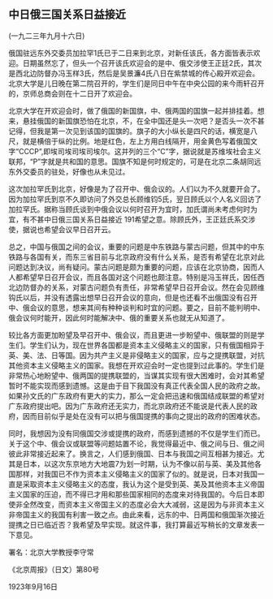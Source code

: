 ## 中日俄三国关系日益接近

 

(一九二三年九月十六日)

 

俄国驻远东外交委员加拉罕1氏已于二日来到北京，对新任该氏，各方面皆表示欢迎。日期虽然忘了，但头一个召开该氏欢迎会的是中、俄交涉使王正廷2氏，其次是西北边防督办冯玉样3氏，然后是吴景濂4氏八日在紫禁城的传心殿开欢迎会。北京大学是儿日晚在第二院召开的，学生们是同日中午在中央公园的来今雨轩召开的，京师总商会则在十二日开了欢迎会。

北京大学在开欢迎会时，做了俄国的新国旗，中、俄两国的国旗一起并排挂着。想来，悬挂俄国的新国旗恐怕在北京，不，在全中国还是头一次吧？是否头一次不甚记得，但我是第一次见到该国的国旗的。旗子的大小纵长是四尺的话，横宽是八尺，就是横倍于纵的比例。地是红色，左上方用白线隔开，用金黄色写着俄国文字“CCCP”,即埃司埃司埃司埃尔。这并列的三个“C”字，据说就是苏维埃社会主义联邦，“P”字就是共和国的意思。国旗不知是何时规定的，可是在北京二条胡同远东外交委员的驻处，好像也从未见过。

这次加拉罕氏到北京，好像是为了召开中、俄会议的。人们以为不久就要开会了。因为加拉罕氏到京不久即访问了外交总长顾维钧5氏，翌日顾氏以个人名义回访了加拉罕氏。据称当顾氏谈到中俄会议以何时召开为宜时，加氏谓尚未考虑何时为宜，有不甚中日俄三国关系日益接近 191希望之意。除顾氏外，王正廷氏系交涉使，据说也希望会议早日召开云。

总之，中国与俄国之间的会议，重要的问题是中东铁路与蒙古问题，但其中的中东铁路与各国有关，而东三省目前与北京政府没有什么关系，是否有希望在北京对此问题达到决议，尚有疑问。蒙古问题是颇为重要的问题，应该在北京协商，因而人人都希望早日召开会议，而且各国对这个问题也颇注意。特别是冯玉祥氏，因任西北边防督办的关系，对蒙古问题负有责任，非常希望早日召开会议。然在会见顾维钩氏以后，并没有透露出想早日召开会议的意向，但是也还看不出俄国没有召开中、俄会议的意思，想来其间有种种谈判和时宜的问题。要之，目前不能判明中、俄会议何时能开，因此何时能解决中、俄的重要关系也就无从知道了。

较比各方面更加盼望及早召开中、俄会议，而且更进一步盼望中、俄联盟的则是学生们。学生们认为，现在世界各国都是资本主义侵略主义的国家，只有俄国相异于英、美、法、日等国。因为共产主义是非侵略主义的国家，应与之提携联盟，对抗其他资本主义侵略主义的国家。我想在开欢迎会时一定也提到过此事的。学生们是非常热心地盼望中、俄两国的提携联盟的，当谋其实现有很大困难时，会对其希望暂时不能实现而感到遗憾。这是由于目下我国没有真正代表全国人民的政府之故。如果孙文氏的广东政府有更大的实力，那么一定会把迅速和俄国结成联盟的希望对广东政府提出吧。因为广东政府还无实力，而北京政府还不能说是代表人民的政府，因而目前似乎是处在没有可以把与俄国提携的事向之提出的政府的困难状态。

同时，我想因为没有同俄国交涉或提携的政府，而感到遗撼的不仅是学生们而已。关于这个中、俄会议或联盟等问题姑置不论，我觉得最近中、俄之间与日、俄之间彼此非常接近起来了。换言之，人们感到俄国、日本与我国之间互相甚为接近。尤其是日本，以这次东京地方大地震7为划一时期，认为不像以前与英、美及其他各国那样，对我国已不作为资本主义侵略主义的国家了似的。就是说，日本对我国一直是采取资本主义侵略主义的态度，我认为这个是受到英、美及其他资本主义帝国主义国家的压迫，而不得已才用和那些国家相同的态度来对待我国的。今后日本即使非全然改变，而资本主义帝国主义的态度必会大大减弱，这是因为与非资本主义非帝国主义的我国有利害一致之点。由此来看，远东的中、日两国和俄国渐次接近提携之日已临近否？我希望及早实现。就这件事，我打算最近写稍长的文章发表一下意见。

 

署名：北京大学教授李守常

《北京周报》（日文）第80号

1923年9月16日

 

